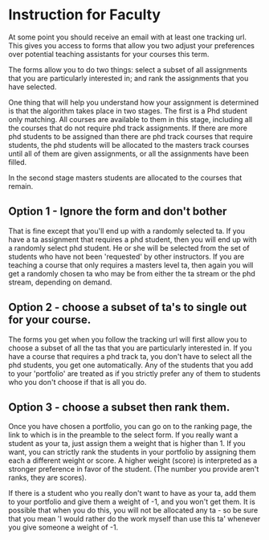 # Instruction for Faculty

At some point you should receive an email with at least one tracking url.  This gives you access to forms that allow you two adjust your preferences over 
potential teaching assistants for your courses this term.

The forms allow you to do two things: select a subset of all assignments that you are particularly interested in; and rank the assignments that you have selected.

One thing that will help you understand how your assignment is determined is that the algorithm takes place in two stages.  The first is a Phd student only matching.  All courses are available to them in this stage, including all the courses that do not require phd track assignments.  If there are more phd students to be assigned than there are phd track courses that require students, the phd students will be allocated to the masters track courses until all of them are given assignments, or all the assignments have been filled.

In the second stage masters students are allocated to the courses that remain.

## Option 1 - Ignore the form and don't bother

That is fine except that you'll end up with a randomly selected ta.  If you have a ta assignment that requires a phd student, then you will end up with a randomly select phd student.  He or she will be selected from the set of students who have not been 'requested' by other instructors.  If you are teaching a course that only requires a masters level ta, then again you will get a randomly chosen ta who may be from either the ta stream or the phd stream, depending on demand.

## Option 2 - choose a subset of ta's to single out for your course.

The forms you get when you follow the tracking url will first allow you to choose a subset of all the tas that you are particularly interested in.  If you have a course that requires a phd track ta, you don't have to select all the phd students, you get one automatically.  Any of the students that you add to your 'portfolio' are treated as if you strictly prefer any of them to students who you don't choose if that is all you do.

## Option 3 - choose a subset then rank them.

Once you have chosen a portfolio, you can go on to the ranking page, the link to which is in the preamble to the select form.  If you really want a student as your ta, just assign them a weight that is higher than 1.  If you want, you can strictly rank the students in your portfolio by assigning them each a different weight or score.  A higher weight (score) is interpreted as a stronger preference in favor of the student. (The number you provide aren't ranks, they are scores).

If there is a student who you really don't want to have as your ta, add them to your portfolio and give them a weight of -1, and you won't get them.  It is possible that when you do this, you will not be allocated any ta - so be sure that you mean 'I would rather do the work myself than use this ta' whenever you give someone a weight of -1.


